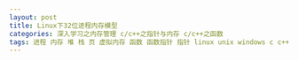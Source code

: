 ```yaml
---
layout: post
title: Linux下32位进程内存模型
categories: 深入学习之内存管理 c/c++之指针与内存 c/c++之函数
tags: 进程 内存 堆 栈 页 虚拟内存 函数 函数指针 指针 linux unix windows c c++ 页表寄存器 访问权限 编译 物理内存 RAM GetSystemInfo 32位 64位 编译原理 操作系统 Debug Release 资源管理器
---
```

